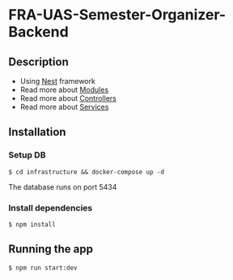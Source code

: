 # FRA-UAS-Semester-Organizer-Backend

## Description

- Using [Nest](https://github.com/nestjs/nest) framework
- Read more about [Modules](https://docs.nestjs.com/modules)
- Read more about [Controllers](https://docs.nestjs.com/controllers)
- Read more about [Services](https://docs.nestjs.com/providers)

## Installation

### Setup DB

```console
$ cd infrastructure && docker-compose up -d
```

The database runs on port 5434

### Install dependencies

```console
$ npm install
```

## Running the app

```console
$ npm run start:dev
```